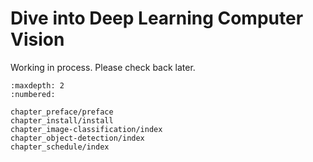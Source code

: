 Dive into Deep Learning Computer Vision
=======================================

Working in process. Please check back later.

```toc
:maxdepth: 2
:numbered:

chapter_preface/preface
chapter_install/install
chapter_image-classification/index
chapter_object-detection/index
chapter_schedule/index
```
